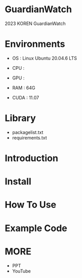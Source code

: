 # GuardianWatch
2023 KOREN GuardianWatch

# Environments
*  OS : Linux Ubuntu 20.04.6 LTS
* CPU : 
* GPU : 
* RAM : 64G

* CUDA : 11.07

# Library
* packagelist.txt
* requirements.txt

# Introduction

# Install

# How To Use

# Example Code

# MORE
* PPT
* YouTube

